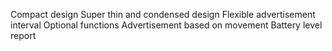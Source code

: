 Compact design
Super thin and condensed design
Flexible advertisement interval
Optional functions
Advertisement based on movement
Battery level report
